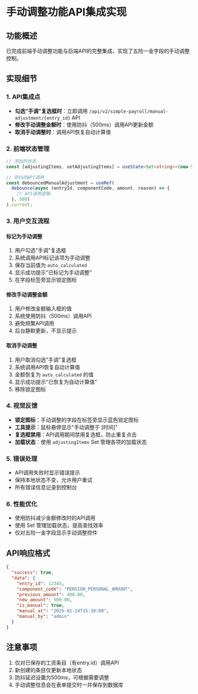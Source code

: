 # 手动调整功能API集成实现

## 功能概述
已完成前端手动调整功能与后端API的完整集成，实现了五险一金字段的手动调整控制。

## 实现细节

### 1. API集成点
- **勾选"手调"复选框时**：立即调用 `/api/v2/simple-payroll/manual-adjustment/{entry_id}` API
- **修改手动调整金额时**：使用防抖（500ms）调用API更新金额
- **取消手动调整时**：调用API恢复自动计算值

### 2. 前端状态管理
```typescript
// 添加的状态
const [adjustingItems, setAdjustingItems] = useState<Set<string>>(new Set()); // 正在调整的项目

// 防抖的API调用
const debouncedManualAdjustment = useRef(
  debounce(async (entryId, componentCode, amount, reason) => {
    // API调用逻辑
  }, 500)
).current;
```

### 3. 用户交互流程

#### 标记为手动调整
1. 用户勾选"手调"复选框
2. 系统调用API标记该项为手动调整
3. 保存当前值为 `auto_calculated`
4. 显示成功提示"已标记为手动调整"
5. 在字段标签旁显示锁定图标

#### 修改手动调整金额
1. 用户修改金额输入框的值
2. 系统使用防抖（500ms）调用API
3. 避免频繁API调用
4. 后台静默更新，不显示提示

#### 取消手动调整
1. 用户取消勾选"手调"复选框
2. 系统调用API恢复自动计算值
3. 金额恢复为 `auto_calculated` 的值
4. 显示成功提示"已恢复为自动计算值"
5. 移除锁定图标

### 4. 视觉反馈
- **锁定图标**：手动调整的字段在标签旁显示蓝色锁定图标
- **工具提示**：鼠标悬停显示"手动调整于 [时间]"
- **复选框禁用**：API调用期间禁用复选框，防止重复点击
- **加载状态**：使用 `adjustingItems` Set 管理各项的加载状态

### 5. 错误处理
- API调用失败时显示错误提示
- 保持本地状态不变，允许用户重试
- 所有错误信息记录到控制台

### 6. 性能优化
- 使用防抖减少金额修改时的API调用
- 使用 Set 管理加载状态，提高查找效率
- 仅对五险一金字段显示手动调整控件

## API响应格式
```json
{
  "success": true,
  "data": {
    "entry_id": 12345,
    "component_code": "PENSION_PERSONAL_AMOUNT",
    "previous_amount": 400.00,
    "new_amount": 500.00,
    "is_manual": true,
    "manual_at": "2025-01-24T15:30:00",
    "manual_by": "admin"
  }
}
```

## 注意事项
1. 仅对已保存的工资条目（有entry.id）调用API
2. 新创建的条目仅更新本地状态
3. 防抖延迟设置为500ms，可根据需要调整
4. 手动调整信息会在表单提交时一并保存到数据库